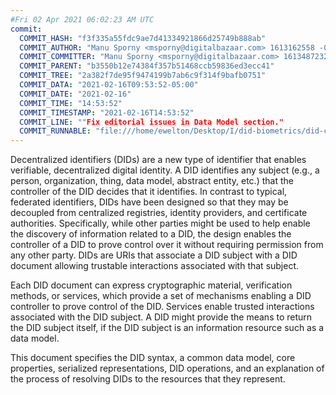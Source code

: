 ```yaml
---
#Fri 02 Apr 2021 06:02:23 AM UTC
commit:
  COMMIT_HASH: "f3f335a55fdc9ae7d41334921866d25749b888ab"
  COMMIT_AUTHOR: "Manu Sporny <msporny@digitalbazaar.com> 1613162558 -0500"
  COMMIT_COMMITTER: "Manu Sporny <msporny@digitalbazaar.com> 1613487232 -0500"
  COMMIT_PARENT: "b3550b12e74384f357b51468ccb59836ed3ecc41"
  COMMIT_TREE: "2a382f7de95f9474199b7ab6c9f314f9bafb0751"
  COMMIT_DATA: "2021-02-16T09:53:52-05:00"
  COMMIT_DATE: "2021-02-16"
  COMMIT_TIME: "14:53:52"
  COMMIT_TIMESTAMP: "2021-02-16T14:53:52"
  COMMIT_LINE: ""Fix editorial issues in Data Model section."
  COMMIT_RUNNABLE: "file:///home/ewelton/Desktop/I/did-biometrics/did-core-dataset/analysis/gitinfo/f3f335a55fdc9ae7d41334921866d25749b888ab/snapshot/index.html"
---
```


<section id="abstract">
<p>
<a>Decentralized identifiers</a> (DIDs) are a new type of identifier that
enables verifiable, decentralized digital identity. A <a>DID</a> identifies any
subject (e.g., a person, organization, thing, data model, abstract entity, etc.)
that the controller of the <a>DID</a> decides that it identifies. In contrast to
typical, federated identifiers, <a>DIDs</a> have been designed so that they may
be decoupled from centralized registries, identity providers, and certificate
authorities. Specifically, while other parties might be used to help enable the
discovery of information related to a <a>DID</a>, the design enables the
controller of a <a>DID</a> to prove control over it without requiring permission
from any other party. <a>DIDs</a> are <a>URIs</a> that associate a <a>DID
subject</a> with a <a>DID document</a> allowing trustable interactions
associated with that subject.
    </p>
<p>
Each <a>DID document</a> can express cryptographic material, <a>verification
methods</a>, or <a>services</a>, which provide a set of mechanisms enabling a
<a>DID controller</a> to prove control of the <a>DID</a>. <a>Services</a> enable
trusted interactions associated with the <a>DID subject</a>. A <a>DID</a> might
provide the means to return the <a>DID subject</a> itself, if the <a>DID
subject</a> is an information resource such as a data model.
    </p>
<p>
This document specifies the DID syntax, a common data model, core properties,
serialized representations, DID operations, and an explanation of the process
of resolving DIDs to the resources that they represent.
    </p>
</section>
